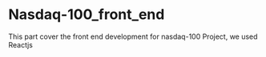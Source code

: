 # Nasdaq-100_front_end
This part cover the front end development for nasdaq-100 Project, we used Reactjs 
